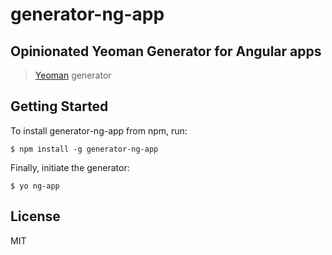 # generator-ng-app

## Opinionated Yeoman Generator for Angular apps

> [Yeoman](http://yeoman.io) generator

## Getting Started

To install generator-ng-app from npm, run:

```
$ npm install -g generator-ng-app
```

Finally, initiate the generator:

```
$ yo ng-app
```

## License

MIT
